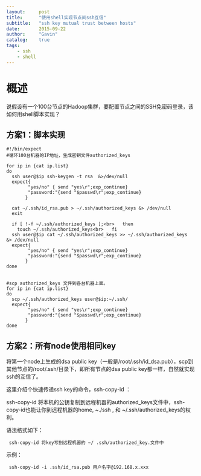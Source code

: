 ```yaml
---
layout:     post
title:      "使用shell实现节点间ssh互信"
subtitle:   "ssh key mutual trust between hosts"
date:       2015-09-22
author:     "Gavin"
catalog:    true
tags:
    - ssh
    - shell
---
```


# 概述

说假设有一个100台节点的Hadoop集群，要配置节点之间的SSH免密码登录，该如何用shell脚本实现？



## 方案1：脚本实现

```
#!/bin/expect
#循环100台机器的IP地址，生成密钥文件authorized_keys

for ip in {cat ip.list}
do
  ssh user@$ip ssh-keygen -t rsa  &>/dev/null
  expect{
​        "yes/no" { send "yes\r";exp_continue}
​        "password:"{send "$passwd\r";exp_continue}
​       }

  cat ~/.ssh/id_rsa.pub > ~/.ssh/authorized_keys &> /dev/null  
  exit

  if [ !-f ~/.ssh/authorized_keys ];<br>   then
​    touch ~/.ssh/authorized_keys<br>   fi
  ssh user@$ip cat ~/.ssh/authorized_keys >> ~/.ssh/authorized_keys  &> /dev/null
  expect{
​        "yes/no" { send "yes\r";exp_continue}
​        "password:"{send "$passwd\r";exp_continue}
​       }  
done

 
#scp authorized_keys 文件到各台机器上面。
for ip in {cat ip.list}
do
  scp ~/.ssh/authorized_keys user@$ip:~/.ssh/ 
  expect{
​        "yes/no" { send "yes\r";exp_continue}
​        "password:"{send "$passwd\r";exp_continue}
​       }  
done
```



## 方案2：所有node使用相同key

将第一个node上生成的dsa public key（一般是/root/.ssh/id_dsa.pub），scp到其他节点的/root/.ssh/目录下，即所有节点的dsa public key都一样，自然就实现ssh的互信了。

这里介绍个快速传递ssh key的命令，ssh-copy-id ：

ssh-copy-id 将本机的公钥复制到远程机器的authorized_keys文件中，ssh-copy-id也能让你到远程机器的home, ~./ssh , 和 ~/.ssh/authorized_keys的权利。

语法格式如下：

```
 ssh-copy-id 将key写到远程机器的 ~/ .ssh/authorized_key.文件中 
```

示例：

```
 ssh-copy-id -i .ssh/id_rsa.pub 用户名字@192.168.x.xxx
```

